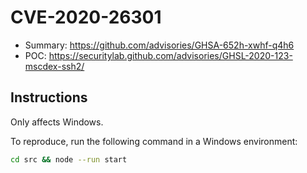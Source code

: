 # CVE-2020-26301

- Summary: https://github.com/advisories/GHSA-652h-xwhf-q4h6
- POC: https://securitylab.github.com/advisories/GHSL-2020-123-mscdex-ssh2/

## Instructions

Only affects Windows.

To reproduce, run the following command in a Windows environment:

```bash
cd src && node --run start
```
